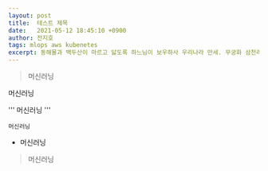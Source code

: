 ```yaml
---
layout: post
title:  테스트 제목
date:   2021-05-12 18:45:10 +0900
author: 전지호
tags: mlops aws kubenetes
excerpt: 동해물과 백두산이 마르고 닳도록 하느님이 보우하사 우리나라 만세. 무궁화 삼천리 화려강산. 대한사람 대한으로 길이 보전하세. 동해물과 백두산이 마르고 닳도록 하느님이 보우하사 우리나라 만세. 무궁화 삼천리 화려강산. 대한사람 대한으로 길이 보전하세. 동해물과 백두산이 마르고 닳도록 하느님이 보우하사 우리나라 만세. 무궁화 삼천리 화려강산. 대한사람 대한으로 길이 보전하세.
---
```


> 머신러닝

머신러닝

'''
머신러닝
'''

`머신러닝`

- 머신러닝

> 머신러닝